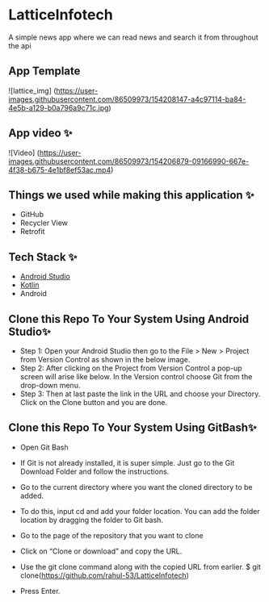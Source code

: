 # LatticeInfotech
A simple news app where we can read news and search it from throughout the api

## App Template
![lattice_img] (https://user-images.githubusercontent.com/86509973/154208147-a4c97114-ba84-4e5b-a129-b0a796a9c71c.jpg)

## App video  ✨
![Video] (https://user-images.githubusercontent.com/86509973/154206879-09166990-667e-4f38-b675-4e1bf8ef53ac.mp4)

## Things we used while making this application ✨
- GitHub
- Recycler View
- Retrofit

## Tech Stack ✨
* [Android Studio](https://developer.android.com/studio)
* [Kotlin](https://kotlinlang.org/)
* Android

## Clone this Repo To Your System Using Android Studio✨
* Step 1: Open your Android Studio then go to the File > New > Project from Version Control as shown in the below image. 
* Step 2: After clicking on the Project from Version Control a pop-up screen will arise like below. In the Version control choose Git from the drop-down menu. 
* Step 3: Then at last paste the link in the URL and choose your Directory. Click on the Clone button and you are done.
## Clone this Repo To Your System Using GitBash✨
* Open Git Bash
* If Git is not already installed, it is super simple. Just go to the Git Download Folder and follow the instructions.

* Go to the current directory where you want the cloned directory to be added.
* To do this, input cd and add your folder location. You can add the folder location by dragging the folder to Git bash.
* Go to the page of the repository that you want to clone
* Click on “Clone or download” and copy the URL.

* Use the git clone command along with the copied URL from earlier.
$ git clone(https://github.com/rahul-53/LatticeInfotech)
* Press Enter.
